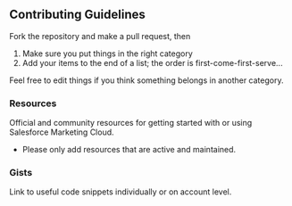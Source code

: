 ## Contributing Guidelines

Fork the repository and make a pull request, then

1. Make sure you put things in the right category
2. Add your items to the end of a list; the order is first-come-first-serve...

Feel free to edit things if you think something belongs in another category.

### Resources

Official and community resources for getting started with or using Salesforce Marketing Cloud.

- Please only add resources that are active and maintained.

### Gists

Link to useful code snippets individually or on account level.